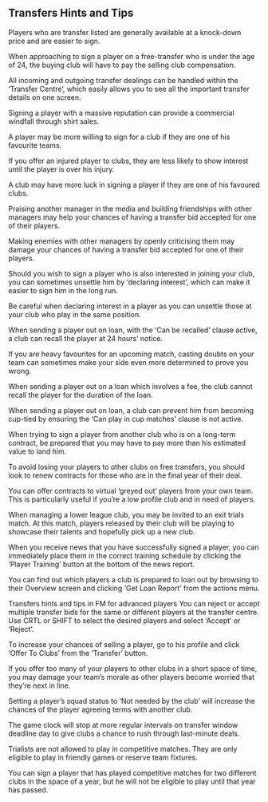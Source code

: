 ## Transfers Hints and Tips
Players who are transfer listed are generally available at a knock-down price and are easier to sign.

When approaching to sign a player on a free-transfer who is under the age of 24, the buying club will have to pay the selling club compensation.

All incoming and outgoing transfer dealings can be handled within the ‘Transfer Centre’, which easily allows you to see all the important transfer details on one screen.

Signing a player with a massive reputation can provide a commercial windfall through shirt sales.

A player may be more willing to sign for a club if they are one of his favourite teams.

If you offer an injured player to clubs, they are less likely to show interest until the player is over his injury.

A club may have more luck in signing a player if they are one of his favoured clubs.

Praising another manager in the media and building friendships with other managers may help your chances of having a transfer bid accepted for one of their players.

Making enemies with other managers by openly criticising them may damage your chances of having a transfer bid accepted for one of their players.

Should you wish to sign a player who is also interested in joining your club, you can sometimes unsettle him by ‘declaring interest’, which can make it easier to sign him in the long run.

Be careful when declaring interest in a player as you can unsettle those at your club who play in the same position.

When sending a player out on loan, with the ‘Can be recalled’ clause active, a club can recall the player at 24 hours’ notice.

If you are heavy favourites for an upcoming match, casting doubts on your team can sometimes make your side even more determined to prove you wrong.

When sending a player out on a loan which involves a fee, the club cannot recall the player for the duration of the loan.

When sending a player out on loan, a club can prevent him from becoming cup-tied by ensuring the ‘Can play in cup matches’ clause is not active.

When trying to sign a player from another club who is on a long-term contract, be prepared that you may have to pay more than his estimated value to land him.

To avoid losing your players to other clubs on free transfers, you should look to renew contracts for those who are in the final year of their deal.

You can offer contracts to virtual ‘greyed out’ players from your own team. This is particularly useful if you’re a low profile club and in need of players.

When managing a lower league club, you may be invited to an exit trials match. At this match, players released by their club will be playing to showcase their talents and hopefully pick up a new club.

When you receive news that you have successfully signed a player, you can immediately place them in the correct training schedule by clicking the ‘Player Training’ button at the bottom of the news report.

You can find out which players a club is prepared to loan out by browsing to their Overview screen and clicking ‘Get Loan Report’ from the actions menu.

Transfers hints and tips in FM for advanced players
You can reject or accept multiple transfer bids for the same or different players at the transfer centre. Use CRTL or SHIFT to select the desired players and select ‘Accept’ or ‘Reject’.

To increase your chances of selling a player, go to his profile and click ‘Offer To Clubs’ from the ‘Transfer’ button.

If you offer too many of your players to other clubs in a short space of time, you may damage your team’s morale as other players become worried that they’re next in line.

Setting a player’s squad status to ‘Not needed by the club’ will increase the chances of the player agreeing terms with another club.

The game clock will stop at more regular intervals on transfer window deadline day to give clubs a chance to rush through last-minute deals.

Trialists are not allowed to play in competitive matches. They are only eligible to play in friendly games or reserve team fixtures.

You can sign a player that has played competitive matches for two different clubs in the space of a year, but he will not be eligible to play until that year has passed.